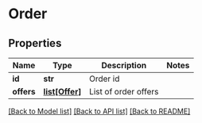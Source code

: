 # Order

## Properties
Name | Type | Description | Notes
------------ | ------------- | ------------- | -------------
**id** | **str** | Order id | 
**offers** | [**list[Offer]**](Offer.md) | List of order offers | 

[[Back to Model list]](../README.md#documentation-for-models) [[Back to API list]](../README.md#documentation-for-api-endpoints) [[Back to README]](../README.md)


